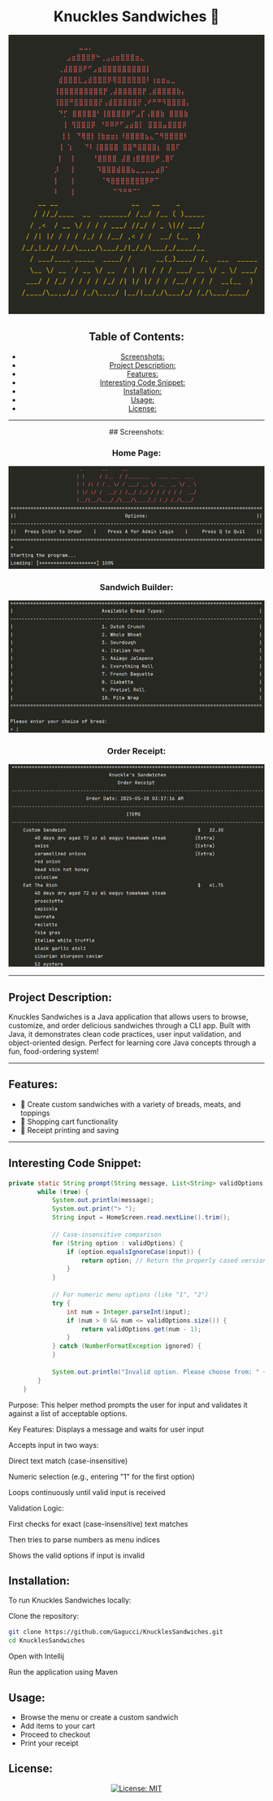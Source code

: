 <h1 align="center">Knuckles Sandwiches 🥪</h1>

<div align="center">
  <img src="./images/logo.png">
</div>


<div align="center">
  
## Table of Contents:
 * [Screenshots:](#screenshots)
 * [Project Description:](#project-description)
 * [Features:](#features)
 * [Interesting Code Snippet:](#interesting-code-snippet)
 * [Installation:](#installation)
 * [Usage:](#usage)
 * [License:](#license) 
</div>




---

<div align="center">
## Screenshots:

### Home Page:
<img src="./images/welcome.png">

### Sandwich Builder:
<img src="./images/breads.png">

### Order Receipt:
<img src="./images/receipt.png">

</div>


---

## Project Description:

Knuckles Sandwiches is a Java application that allows users to browse, customize, and order delicious sandwiches through a CLI app. Built with Java, it demonstrates clean code practices, user input validation, and object-oriented design. Perfect for learning core Java concepts through a fun, food-ordering system!



---

## Features:

- 🍞 Create custom sandwiches with a variety of breads, meats, and toppings
- 🛒 Shopping cart functionality
- 🧾 Receipt printing and saving

---




## Interesting Code Snippet:



```java
private static String prompt(String message, List<String> validOptions) {
        while (true) {
            System.out.println(message);
            System.out.print("> ");
            String input = HomeScreen.read.nextLine().trim();

            // Case-insensitive comparison
            for (String option : validOptions) {
                if (option.equalsIgnoreCase(input)) {
                    return option; // Return the properly cased version
                }
            }

            // For numeric menu options (like "1", "2")
            try {
                int num = Integer.parseInt(input);
                if (num > 0 && num <= validOptions.size()) {
                    return validOptions.get(num - 1);
                }
            } catch (NumberFormatException ignored) {
            }

            System.out.println("Invalid option. Please choose from: " + validOptions);
        }
    }
```
Purpose: This helper method prompts the user for input and validates it against a list of acceptable options.

Key Features: Displays a message and waits for user input

Accepts input in two ways:

Direct text match (case-insensitive)

Numeric selection (e.g., entering "1" for the first option)

Loops continuously until valid input is received

Validation Logic:

First checks for exact (case-insensitive) text matches

Then tries to parse numbers as menu indices

Shows the valid options if input is invalid

## Installation:

To run Knuckles Sandwiches locally:

 Clone the repository:
```bash
git clone https://github.com/Gagucci/KnucklesSandwiches.git
cd KnucklesSandwiches
```

 Open with Intellij

 Run the application using Maven


## Usage:

- Browse the menu or create a custom sandwich
- Add items to your cart
- Proceed to checkout
- Print your receipt


## License:

<div align="center">

[![License: MIT](https://img.shields.io/badge/License-MIT-yellow.svg)](https://opensource.org/licenses/MIT)

</div>
